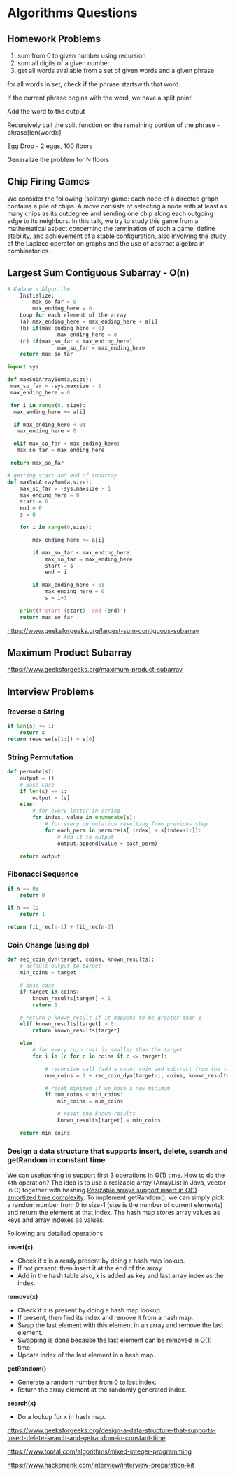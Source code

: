 # Algorithms Questions

## Homework Problems

1. sum from 0 to given number using recursion
2. sum all digits of a given number
3. get all words available from a set of given words and a given phrase

for all words in set, check if the phrase startswith that word.

If the current phrase begins with the word, we have a split point!

Add the word to the output

Recursively call the split function on the remaining portion of the phrase - phrase[len(word):]

Egg Drop - 2 eggs, 100 floors

Generalize the problem for N floors

## Chip Firing Games

We consider the following (solitary) game: each node of a directed graph contains a pile of chips. A move consists of selecting a node with at least as many chips as its outdegree and sending one chip along each outgoing edge to its neighbors. In this talk, we try to study this game from a mathematical aspect concerning the termination of such a game, define stability, and achievement of a stable configuration, also involving the study of the Laplace operator on graphs and the use of abstract algebra in combinatorics.

## Largest Sum Contiguous Subarray - O(n)

```python
# Kadane's Algorithm
    Initialize:
        max_so_far = 0
        max_ending_here = 0
    Loop for each element of the array
    (a) max_ending_here = max_ending_here + a[i]
    (b) if(max_ending_here < 0)
                max_ending_here = 0
    (c) if(max_so_far < max_ending_here)
                max_so_far = max_ending_here
    return max_so_far

import sys

def maxSubArraySum(a,size):
 max_so_far = -sys.maxsize - 1
 max_ending_here = 0

 for i in range(0, size):
  max_ending_here += a[i]

  if max_ending_here < 0:
   max_ending_here = 0

  elif max_so_far < max_ending_here:
   max_so_far = max_ending_here

 return max_so_far

# getting start and end of subarray
def maxSubArraySum(a,size):
    max_so_far = -sys.maxsize - 1
    max_ending_here = 0
    start = 0
    end = 0
    s = 0

    for i in range(0,size):

        max_ending_here += a[i]

        if max_so_far < max_ending_here:
            max_so_far = max_ending_here
            start = s
            end = i

        if max_ending_here < 0:
            max_ending_here = 0
            s = i+1

    print(f'start {start}, end {end}')
    return max_so_far
```

https://www.geeksforgeeks.org/largest-sum-contiguous-subarray

## Maximum Product Subarray

https://www.geeksforgeeks.org/maximum-product-subarray

## Interview Problems

### Reverse a String

```python
if len(s) <= 1:
    return s
return reverse(s[1:]) + s[0]
```

### String Permutation

```python
def permute(s):
    output = []
    # Base Case
    if len(s) == 1:
        output = [s]
    else:
        # for every letter in string
        for index, value in enumerate(s):
            # for every permutation resulting from previous step
            for each_perm in permute(s[:index] + s[index+1:]):
                # Add it to output
                output.append(value + each_perm)

    return output
```

### Fibonacci Sequence

```python
if n == 0:
    return 0

if n == 1:
    return 1

return fib_rec(n-1) + fib_rec(n-2)
```

### Coin Change (using dp)

```python
def rec_coin_dyn(target, coins, known_results):
    # default output to target
    min_coins = target

    # base case
    if target in coins:
        known_results[target] = 1
        return 1

    # return a known_result if it happens to be greater than 1
    elif known_results[target] > 0:
        return known_results[target]

    else:
        # for every coin that is smaller than the target
        for i in [c for c in coins if c <= target]:

            # recursive call (add a count coin and subtract from the target)
            num_coins = 1 + rec_coin_dyn(target-i, coins, known_results)

            # reset minimum if we have a new minimum
            if num_coins < min_coins:
                min_coins = num_coins

                # reset the known results
                known_results[target] = min_coins

    return min_coins
```

### Design a data structure that supports insert, delete, search and getRandom in constant time

We can use[hashing](https://www.geeksforgeeks.org/tag/hashing/) to support first 3 operations in Θ(1) time. How to do the 4th operation? The idea is to use a resizable array (ArrayList in Java, vector in C) together with hashing.[Resizable arrays support insert in Θ(1) amortized time complexity](https://www.geeksforgeeks.org/analysis-algorithm-set-5-amortized-analysis-introduction/). To implement getRandom(), we can simply pick a random number from 0 to size-1 (size is the number of current elements) and return the element at that index. The hash map stores array values as keys and array indexes as values.

Following are detailed operations.

**insert(x)**

- Check if x is already present by doing a hash map lookup.
- If not present, then insert it at the end of the array.
- Add in the hash table also, x is added as key and last array index as the index.

**remove(x)**

- Check if x is present by doing a hash map lookup.
- If present, then find its index and remove it from a hash map.
- Swap the last element with this element in an array and remove the last element.
- Swapping is done because the last element can be removed in O(1) time.
- Update index of the last element in a hash map.

**getRandom()**

- Generate a random number from 0 to last index.
- Return the array element at the randomly generated index.

**search(x)**

- Do a lookup for x in hash map.

https://www.geeksforgeeks.org/design-a-data-structure-that-supports-insert-delete-search-and-getrandom-in-constant-time

https://www.toptal.com/algorithms/mixed-integer-programming

https://www.hackerrank.com/interview/interview-preparation-kit
